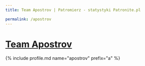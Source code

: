 ```yaml
---
title: Team Apostrov | Patromierz - statystyki Patronite.pl

permalink: /apostrov
---
```


# [Team Apostrov](https://patronite.pl/apostrov)

{% include profile.md name="apostrov" prefix="a" %}
